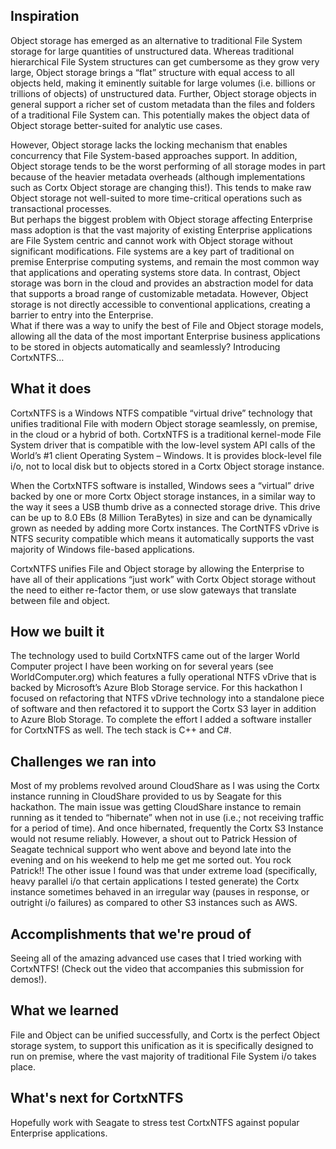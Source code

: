 ## Inspiration
Object storage has emerged as an alternative to traditional File System storage for large quantities of unstructured data.  Whereas traditional hierarchical File System structures can get cumbersome as they grow very large, Object storage brings a “flat” structure with equal access to all objects held, making it eminently suitable for large volumes (i.e. billions or trillions of objects) of unstructured data.  Further, Object storage objects in general support a richer set of custom metadata than the files and folders of a traditional File System can.  This potentially makes the object data of Object storage better-suited for analytic use cases.

However, Object storage lacks the locking mechanism that enables concurrency that File System-based approaches support.  In addition, Object storage tends to be the worst performing of all storage modes in part because of the heavier metadata overheads (although implementations such as Cortx Object storage are changing this!).  This tends to make raw Object storage not well-suited to more time-critical operations such as transactional processes.  
But perhaps the biggest problem with Object storage affecting Enterprise mass adoption is that the vast majority of existing Enterprise applications are File System centric and cannot work with Object storage without significant modifications.  File systems are a key part of traditional on premise Enterprise computing systems, and remain the most common way that applications and operating systems store data.  In contrast, Object storage was born in the cloud and provides an abstraction model for data that supports a broad range of customizable metadata.  However, Object storage is not directly accessible to conventional applications, creating a barrier to entry into the Enterprise.  
What if there was a way to unify the best of File and Object storage models, allowing all the data of the  most important Enterprise business applications to be stored in objects automatically and seamlessly?
Introducing CortxNTFS…
## What it does
CortxNTFS is a Windows NTFS compatible “virtual drive” technology that unifies traditional File with modern Object storage seamlessly, on premise, in the cloud or a hybrid of both.  CortxNTFS is a traditional kernel-mode File System driver that is compatible with the low-level system API calls of the World’s #1 client Operating System – Windows.  It is provides block-level file i/o, not to local disk but to objects stored in a Cortx Object storage instance.   

When the CortxNTFS software is installed, Windows sees a “virtual” drive backed by one or more Cortx Object storage instances, in a similar way to the way it sees a USB thumb drive as a connected storage drive.  This drive can be up to 8.0 EBs (8 Million TeraBytes) in size and can be dynamically grown as needed by adding more Cortx instances.  The CortNTFS vDrive is NTFS security compatible which means it automatically supports the vast majority of Windows file-based applications.

CortxNTFS unifies File and Object storage by allowing the Enterprise to have all of their applications “just work” with Cortx Object storage without the need to either re-factor them, or use slow gateways that translate between file and object.
## How we built it
The technology used to build CortxNTFS came out of the larger World Computer project I have been working on for several years (see WorldComputer.org) which features a fully operational NTFS vDrive that is backed by Microsoft’s Azure Blob Storage service.  For this hackathon I focused on refactoring that NTFS vDrive technology into a standalone piece of software and then refactored it to support the Cortx S3 layer in addition to Azure Blob Storage.  To complete the effort I added a software installer for CortxNTFS as well.  The tech stack is C++ and C#.
## Challenges we ran into
Most of my problems revolved around CloudShare as I was using the Cortx instance running in CloudShare provided to us by Seagate for this hackathon.   The main issue was getting CloudShare instance to remain running as it tended to “hibernate” when not in use (i.e.; not receiving traffic for a period of time).  And once hibernated, frequently the Cortx S3 Instance would not resume reliably.
However, a shout out to Patrick Hession of Seagate technical support who went above and beyond late into the evening and on his weekend to help me get me sorted out.  You rock Patrick!!
The other issue I found was that under extreme load (specifically, heavy parallel i/o that certain applications I tested generate) the Cortx instance sometimes behaved in an irregular way (pauses in response, or outright i/o failures) as compared to other S3 instances such as AWS.   
## Accomplishments that we're proud of
Seeing all of the amazing advanced use cases that I tried working with CortxNTFS!  (Check out the video that accompanies this submission for demos!).
## What we learned
File and Object can be unified successfully, and Cortx is the perfect Object storage system, to support this unification as it is specifically designed to run on premise, where the vast majority of traditional File System i/o takes place.
## What's next for CortxNTFS
Hopefully work with Seagate to stress test CortxNTFS against popular Enterprise applications.

